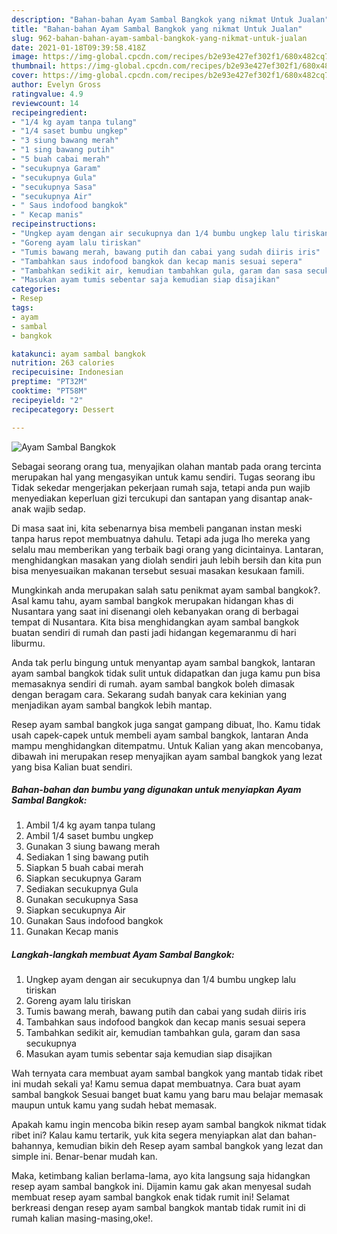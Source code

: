 ```yaml
---
description: "Bahan-bahan Ayam Sambal Bangkok yang nikmat Untuk Jualan"
title: "Bahan-bahan Ayam Sambal Bangkok yang nikmat Untuk Jualan"
slug: 962-bahan-bahan-ayam-sambal-bangkok-yang-nikmat-untuk-jualan
date: 2021-01-18T09:39:58.418Z
image: https://img-global.cpcdn.com/recipes/b2e93e427ef302f1/680x482cq70/ayam-sambal-bangkok-foto-resep-utama.jpg
thumbnail: https://img-global.cpcdn.com/recipes/b2e93e427ef302f1/680x482cq70/ayam-sambal-bangkok-foto-resep-utama.jpg
cover: https://img-global.cpcdn.com/recipes/b2e93e427ef302f1/680x482cq70/ayam-sambal-bangkok-foto-resep-utama.jpg
author: Evelyn Gross
ratingvalue: 4.9
reviewcount: 14
recipeingredient:
- "1/4 kg ayam tanpa tulang"
- "1/4 saset bumbu ungkep"
- "3 siung bawang merah"
- "1 sing bawang putih"
- "5 buah cabai merah"
- "secukupnya Garam"
- "secukupnya Gula"
- "secukupnya Sasa"
- "secukupnya Air"
- " Saus indofood bangkok"
- " Kecap manis"
recipeinstructions:
- "Ungkep ayam dengan air secukupnya dan 1/4 bumbu ungkep lalu tiriskan"
- "Goreng ayam lalu tiriskan"
- "Tumis bawang merah, bawang putih dan cabai yang sudah diiris iris"
- "Tambahkan saus indofood bangkok dan kecap manis sesuai sepera"
- "Tambahkan sedikit air, kemudian tambahkan gula, garam dan sasa secukupnya"
- "Masukan ayam tumis sebentar saja kemudian siap disajikan"
categories:
- Resep
tags:
- ayam
- sambal
- bangkok

katakunci: ayam sambal bangkok 
nutrition: 263 calories
recipecuisine: Indonesian
preptime: "PT32M"
cooktime: "PT58M"
recipeyield: "2"
recipecategory: Dessert

---
```



![Ayam Sambal Bangkok](https://img-global.cpcdn.com/recipes/b2e93e427ef302f1/680x482cq70/ayam-sambal-bangkok-foto-resep-utama.jpg)

Sebagai seorang orang tua, menyajikan olahan mantab pada orang tercinta merupakan hal yang mengasyikan untuk kamu sendiri. Tugas seorang ibu Tidak sekedar mengerjakan pekerjaan rumah saja, tetapi anda pun wajib menyediakan keperluan gizi tercukupi dan santapan yang disantap anak-anak wajib sedap.

Di masa  saat ini, kita sebenarnya bisa membeli panganan instan meski tanpa harus repot membuatnya dahulu. Tetapi ada juga lho mereka yang selalu mau memberikan yang terbaik bagi orang yang dicintainya. Lantaran, menghidangkan masakan yang diolah sendiri jauh lebih bersih dan kita pun bisa menyesuaikan makanan tersebut sesuai masakan kesukaan famili. 



Mungkinkah anda merupakan salah satu penikmat ayam sambal bangkok?. Asal kamu tahu, ayam sambal bangkok merupakan hidangan khas di Nusantara yang saat ini disenangi oleh kebanyakan orang di berbagai tempat di Nusantara. Kita bisa menghidangkan ayam sambal bangkok buatan sendiri di rumah dan pasti jadi hidangan kegemaranmu di hari liburmu.

Anda tak perlu bingung untuk menyantap ayam sambal bangkok, lantaran ayam sambal bangkok tidak sulit untuk didapatkan dan juga kamu pun bisa memasaknya sendiri di rumah. ayam sambal bangkok boleh dimasak dengan beragam cara. Sekarang sudah banyak cara kekinian yang menjadikan ayam sambal bangkok lebih mantap.

Resep ayam sambal bangkok juga sangat gampang dibuat, lho. Kamu tidak usah capek-capek untuk membeli ayam sambal bangkok, lantaran Anda mampu menghidangkan ditempatmu. Untuk Kalian yang akan mencobanya, dibawah ini merupakan resep menyajikan ayam sambal bangkok yang lezat yang bisa Kalian buat sendiri.

<!--inarticleads1-->

##### Bahan-bahan dan bumbu yang digunakan untuk menyiapkan Ayam Sambal Bangkok:

1. Ambil 1/4 kg ayam tanpa tulang
1. Ambil 1/4 saset bumbu ungkep
1. Gunakan 3 siung bawang merah
1. Sediakan 1 sing bawang putih
1. Siapkan 5 buah cabai merah
1. Siapkan secukupnya Garam
1. Sediakan secukupnya Gula
1. Gunakan secukupnya Sasa
1. Siapkan secukupnya Air
1. Gunakan  Saus indofood bangkok
1. Gunakan  Kecap manis




<!--inarticleads2-->

##### Langkah-langkah membuat Ayam Sambal Bangkok:

1. Ungkep ayam dengan air secukupnya dan 1/4 bumbu ungkep lalu tiriskan
1. Goreng ayam lalu tiriskan
1. Tumis bawang merah, bawang putih dan cabai yang sudah diiris iris
1. Tambahkan saus indofood bangkok dan kecap manis sesuai sepera
1. Tambahkan sedikit air, kemudian tambahkan gula, garam dan sasa secukupnya
1. Masukan ayam tumis sebentar saja kemudian siap disajikan




Wah ternyata cara membuat ayam sambal bangkok yang mantab tidak ribet ini mudah sekali ya! Kamu semua dapat membuatnya. Cara buat ayam sambal bangkok Sesuai banget buat kamu yang baru mau belajar memasak maupun untuk kamu yang sudah hebat memasak.

Apakah kamu ingin mencoba bikin resep ayam sambal bangkok nikmat tidak ribet ini? Kalau kamu tertarik, yuk kita segera menyiapkan alat dan bahan-bahannya, kemudian bikin deh Resep ayam sambal bangkok yang lezat dan simple ini. Benar-benar mudah kan. 

Maka, ketimbang kalian berlama-lama, ayo kita langsung saja hidangkan resep ayam sambal bangkok ini. Dijamin kamu gak akan menyesal sudah membuat resep ayam sambal bangkok enak tidak rumit ini! Selamat berkreasi dengan resep ayam sambal bangkok mantab tidak rumit ini di rumah kalian masing-masing,oke!.

